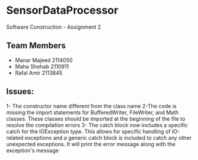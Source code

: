 # SensorDataProcessor
Software Construction - Assignment 2 

## Team Members 
- Manar Majeed  2114050
- Maha Shehab 2110911
- Rafal Amir 2113845

## Issues:
1- The constructor name different from the class name
2-The code is missing the import statements for BufferedWriter, FileWriter, and Math classes. These classes should be imported at the beginning of the file to resolve the compilation errors
3- The catch block now includes a specific catch for the IOException type. This allows for specific handling of IO-related exceptions and a generic catch block is included to catch any other unexpected exceptions. It will print the error message along with the exception's message
